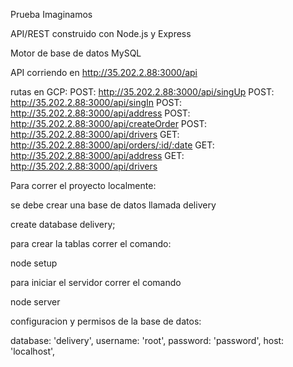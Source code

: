 Prueba Imaginamos


API/REST construido con Node.js y Express

Motor de base de datos MySQL

API corriendo en http://35.202.2.88:3000/api

rutas en GCP:
POST: http://35.202.2.88:3000/api/singUp
POST: http://35.202.2.88:3000/api/singIn
POST: http://35.202.2.88:3000/api/address
POST: http://35.202.2.88:3000/api/createOrder
POST: http://35.202.2.88:3000/api/drivers
GET: http://35.202.2.88:3000/api/orders/:id/:date
GET: http://35.202.2.88:3000/api/address
GET: http://35.202.2.88:3000/api/drivers

Para correr el proyecto localmente:

se debe crear una base de datos llamada delivery

create database delivery;

para crear la tablas  correr el comando:

node setup

para iniciar el servidor correr el comando 

node server


configuracion y permisos de la base de datos:

database: 'delivery',
username:  'root',
password:  'password',
host:  'localhost',

